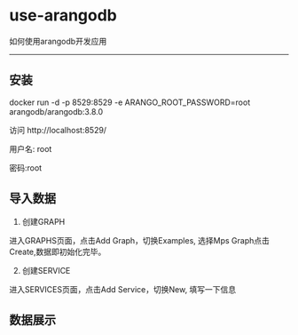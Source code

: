 # use-arangodb

如何使用arangodb开发应用

---

## 安装

docker run -d -p 8529:8529 -e ARANGO_ROOT_PASSWORD=root  arangodb/arangodb:3.8.0

访问 http://localhost:8529/

用户名: root

密码:root

## 导入数据

1. 创建GRAPH

进入GRAPHS页面，点击Add Graph，切换Examples, 选择Mps Graph点击Create,数据即初始化完毕。

2. 创建SERVICE

进入SERVICES页面，点击Add Service，切换New, 填写一下信息



## 数据展示
